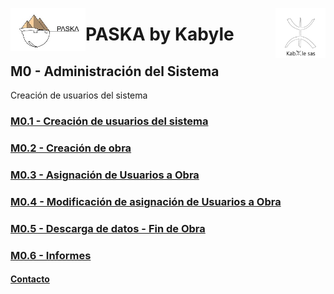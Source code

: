 <!---![LogoKabyle-Sinfondo-palabraKabYle](https://github.com/kabyleuy/kabyle2/blob/main/resources/LogoKabyle-Sinfondo-palabraKabYle.png?raw=true)--->
<!---![PalabraKabyle](resources/LogoKabyle-Sinfondo-palabraKabYle.png)--->

<img
  width="80"
  src="resources/LogoKabyle-Sinfondo-palabraKabYle.png"
  alt="Alt text"
  title="Optional title"
  style="display: inline-block; margin: 0 auto; max-width: 300px"
  align=right>


<img
  width="120"
  src="resources/Logo1-paska-CHCH.jpg"
  alt="Alt text"
  title="Optional title"
  style="display: inline-block; margin: 0 auto; max-width: 300px"
  align=left>
  
<!---![Logo1-paska-CHCH](https://user-images.githubusercontent.com/111294790/187100277-dbd68fe2-9f6e-4175-b8bc-5bff73e4aed4.jpg)--->
# PASKA by Kabyle
## M0 - Administración del Sistema
Creación de usuarios del sistema
### [M0.1 - Creación de usuarios del sistema](./M0.1_CreacionUsuarios.md)
### [M0.2 - Creación de obra](./M0.2-CreacionObra.md)
### [M0.3 - Asignación de Usuarios a Obra](./M0.3_AsignacionUsuariosAObra.md)
### [M0.4 - Modificación de asignación de Usuarios a Obra](./M0.4_ModAsignacionUsuariosAObra.md)
### [M0.5 - Descarga de datos - Fin de Obra](./M0.5_DescargaDatos.md)
### [M0.6 - Informes](./M0.6_Informes_caratula.md)


#### [Contacto](./Contacto.md)
 
